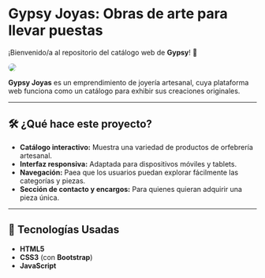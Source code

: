 # Gypsy Joyas: Obras de arte para llevar puestas

¡Bienvenido/a al repositorio del catálogo web de **Gypsy**! 🌸

<img src="presentacion.png" style='border-radius: 200px'></img>

**Gypsy Joyas** es un emprendimiento de joyería artesanal, cuya plataforma web funciona como un catálogo para exhibir sus creaciones originales.

---

## 🛠️ ¿Qué hace este proyecto?

- **Catálogo interactivo:** Muestra una variedad de productos de orfebrería artesanal.
- **Interfaz responsiva:** Adaptada para dispositivos móviles y tablets.
- **Navegación:** Paea que los usuarios puedan explorar fácilmente las categorías y piezas.
- **Sección de contacto y encargos:** Para quienes quieran adquirir una pieza única.

---

## 🧩 Tecnologías Usadas

- **HTML5**
- **CSS3** (con **Bootstrap**)
- **JavaScript**



